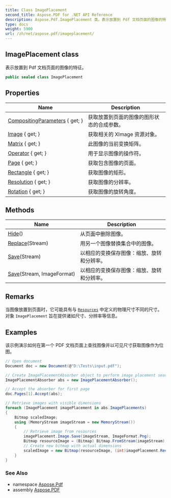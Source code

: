 ```yaml
---
title: Class ImagePlacement
second_title: Aspose.PDF for .NET API Reference
description: Aspose.Pdf.ImagePlacement 类。表示放置到 Pdf 文档页面的图像的特征
type: docs
weight: 5900
url: /zh/net/aspose.pdf/imageplacement/
---
```

## ImagePlacement class

表示放置到 Pdf 文档页面的图像的特征。

```csharp
public sealed class ImagePlacement
```

## Properties

| Name | Description |
| --- | --- |
| [CompositingParameters](../../aspose.pdf/imageplacement/compositingparameters/) { get; } | 获取放置到页面的图像的图形状态的合成参数。 |
| [Image](../../aspose.pdf/imageplacement/image/) { get; } | 获取相关的 XImage 资源对象。 |
| [Matrix](../../aspose.pdf/imageplacement/matrix/) { get; } | 此图像的当前变换矩阵。 |
| [Operator](../../aspose.pdf/imageplacement/operator/) { get; } | 用于显示图像的操作符。 |
| [Page](../../aspose.pdf/imageplacement/page/) { get; } | 获取包含图像的页面。 |
| [Rectangle](../../aspose.pdf/imageplacement/rectangle/) { get; } | 获取图像的矩形。 |
| [Resolution](../../aspose.pdf/imageplacement/resolution/) { get; } | 获取图像的分辨率。 |
| [Rotation](../../aspose.pdf/imageplacement/rotation/) { get; } | 获取图像的旋转角度。 |

## Methods

| Name | Description |
| --- | --- |
| [Hide](../../aspose.pdf/imageplacement/hide/)() | 从页面中删除图像。 |
| [Replace](../../aspose.pdf/imageplacement/replace/)(Stream) | 用另一个图像替换集合中的图像。 |
| [Save](../../aspose.pdf/imageplacement/save/#save)(Stream) | 以相应的变换保存图像：缩放、旋转和分辨率。 |
| [Save](../../aspose.pdf/imageplacement/save/#save_1)(Stream, ImageFormat) | 以相应的变换保存图像：缩放、旋转和分辨率。 |

## Remarks

当图像放置到页面时，它可能具有与 [`Resources`](../resources/) 中定义的物理尺寸不同的尺寸。对象 `ImagePlacement` 旨在提供诸如尺寸、分辨率等信息。

## Examples

该示例演示如何在第一个 PDF 文档页面上查找图像并以可见尺寸获取图像作为位图。

```csharp
// Open document
Document doc = new Document(@"D:\Tests\input.pdf");

// Create ImagePlacementAbsorber object to perform image placement search
ImagePlacementAbsorber abs = new ImagePlacementAbsorber();

// Accept the absorber for first page
doc.Pages[1].Accept(abs);

// Retrieve images with visible dimensions
foreach (ImagePlacement imagePlacement in abs.ImagePlacements)
{
    Bitmap scaledImage;
    using (MemoryStream imageStream = new MemoryStream())
    {
        // Retrieve image from resources
        imagePlacement.Image.Save(imageStream, ImageFormat.Png);
        Bitmap resourceImage = (Bitmap) Bitmap.FromStream(imageStream);
        // Create new bitmap with actual dimensions
        scaledImage = new Bitmap(resourceImage, (int)imagePlacement.Rectangle.Width, (int)imagePlacement.Rectangle.Height);
    }
} 
```

### See Also

* namespace [Aspose.Pdf](../../aspose.pdf/)
* assembly [Aspose.PDF](../../)